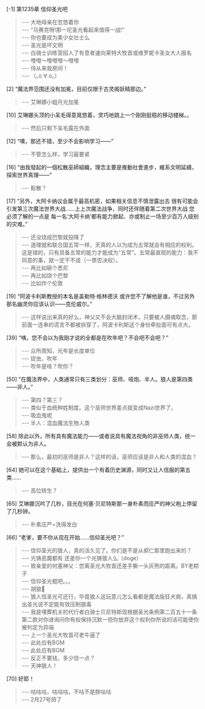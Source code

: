 
[-1] 第1235章 信仰圣光吧
>--- 大地母亲在忽悠着你<br>
>--- “马赛克呀!那一坨圣光看起来值得一战!”<br>
>--- 你也要成为美少女壮士么<br>
>--- 圣光是坏文明<br>
>--- 白骑士训练营招人了有意者速向莱特大牧首或维罗妮卡圣女大人报名<br>
>--- 噔噔～噔噔噔～噔噔<br>
>--- 侍从来我房间！<br>
>--- （｡ò ∀ ó｡）<br>

[2] “魔法界范围还没有加冕，目前仅限于古灵阁妖精那边。”
>--- 艾琳娜小姐月光加冕<br>

[10] 艾琳娜头顶的小呆毛得意晃悠着，灵巧地跳上一个刚刚挺稳的移动楼梯。。
>--- 然后只剩下呆毛露在外面<br>

[12] “噢，那还不错，至少不会影响学习——”
>--- 不管怎么样，学习最要紧<br>

[16] “由我發起的一個松散巫師組織，理念主要是推動社會進步，維系文明延續，探索世界真理——”
>--- 鬆散？<br>

[17] “另外，大阿卡纳议会属于最高机密，如果相关信息不慎泄露出去 很有可能会引发第三次魔法世界大战……上上次魔法战争，同时还伴随着第二次世界大战 您必须了解的一点是 每一名‘大阿卡纳’都有能力掀起、亦或制止一场至少百万人级别的灾难。”
>--- 还没烧成巴黎就投降了<br>
>--- 道理就和联合国五常一样，天真的人以为成为五常就会有相应的权利。这是错的，只有具备五常的能力才能成为“五常”。五常最直观的能力：我不同意的事，就一定干不成（一票否决权）。<br>
>--- 再比如砸个悉尼<br>
>--- 再比如烧个巴黎<br>
>--- 比如炸个伦敦<br>

[19] “阿波卡利斯教授的本名是盖勒特·格林德沃 或许您不了解他是谁，不过另外那名幽灵你应该认识——克伦威尔。”
>--- 这样说出来真的好么，神父又不会大脑封闭术，只要被人摄魂取念，那前面一连串的谎言不都被拆穿了，阿波卡利斯这个身份牵扯面可有点大。<br>

[39] “咦，您不会以为我刚才说的全都是在吹年吧？不会吧不会吧？”
>--- 众所周知，光年是长度单位<br>
>--- 捉虫，吹年<br>
>--- 吹年是啥？吹你？<br>

[50] “在魔法界中，人类通常只有三类划分：巫师、哑炮、半人。狼人是第四类——非人。”
>--- 第四？第三？<br>
>--- 类似于血统种姓制度。这个巫师世界差点就变成Nazi世界了。<br>
>--- 吸血鬼呢<br>
>--- 半人：混血魔法生物人类<br>

[58] 除此以外，所有具有魔法能力——或者说具有魔法视角的非巫师人类，统一会被默认为非人。
>--- 那么，最初的巫师是非人？这样的话，巫师应该是非人和人类的混血？<br>

[64] 她可以在这个基础上，提供出一个有着历史渊源，同时又让人信服的第五类……
>--- 高位转生？<br>

[65] 艾琳娜沉吟了几秒，目光在何塞·贝尼特斯那一身朴素而庄严的神父袍上停留了几秒钟。
>--- 朴素庄严=洗得发白<br>

[66] “老爹，要不你从现在开始……信仰圣光吧？”
>--- 信仰圣光的狼人，真的活久见了。你们是不是从郝仁那里跑出来的？<br>
>--- 光铸恶魔都有 还差你一个光铸狼人么（doge）<br>
>--- 致亲爱的何塞神父：您离圣光大牧首还差手撕一头灰熊的距离。BY老粽子<br>
>--- 信仰圣光棍吧。。。<br>
>--- 胡狼🐺<br>
>--- 狼人信圣光可还行，毕竟狼人这玩意儿怎么看都是魔法版狂犬病，真搞出圣光说不定能有效压制狼毒<br>
>--- 我是埋葬机关的代行者白骑士贝尼特斯现根据圣光条例第二百五十一条第二款对你进询问你有权保持沉默一但你放弃这个权利你所说的话可能使你被判定为异端<br>
>--- 上一个圣光大牧首可老牛逼了<br>
>--- 此处应有BGM<br>
>--- 此处应有BGM<br>
>--- 反正不要钱，多少信一点？<br>
>--- 天神狼人！<br>

[70] 好耶！
>--- 咕咕咕，咕咕咕，不咕不是胖咕咕<br>
>--- 2月27号鸽了<br>
